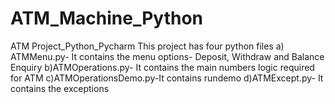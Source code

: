 # ATM_Machine_Python
ATM Project_Python_Pycharm
This project has four python files
a) ATMMenu.py- It contains the menu options- Deposit, Withdraw and Balance Enquiry
b)ATMOperations.py- It contains the main numbers logic required for ATM
c)ATMOperationsDemo.py-It contains rundemo
d)ATMExcept.py- It contains the exceptions
